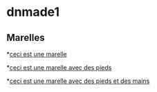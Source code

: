 # dnmade1

## Marelles
*[ceci est une marelle](./merour_tiphaine/marellehard.html/)

*[ceci est une marelle avec des pieds](./merour_tiphaine/marelle_pieds.html/)

*[ceci est une marelle avec des pieds et des mains](./merour_tiphaine/marelle_pieds_mains.html/)


